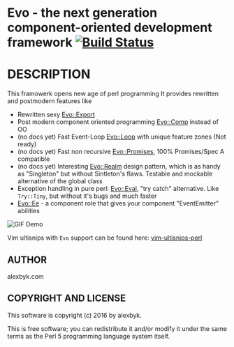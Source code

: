 # Evo - the next generation component-oriented development framework [![Build Status](https://travis-ci.org/alexbyk/perl-evo.svg?branch=master)](https://travis-ci.org/alexbyk/perl-evo)

# DESCRIPTION

This framowerk opens new age of perl programming
It provides rewritten and postmodern features like

- Rewritten sexy [Evo::Export](https://metacpan.org/pod/Evo::Export)
- Post modern component oriented programming [Evo::Comp](https://metacpan.org/pod/Evo::Comp) instead of OO
- (no docs yet) Fast Event-Loop [Evo::Loop](https://metacpan.org/pod/Evo::Loop) with unique feature zones (Not ready)
- (no docs yet) Fast non recursive [Evo::Promises](https://metacpan.org/pod/Evo::Promises), 100% Promises/Spec A compatible
- (no docs yet) Interesting [Evo::Realm](https://metacpan.org/pod/Evo::Realm) design pattern, which is as handy as "Singleton" but without Sintleton's flaws. Testable and mockable alternative of the global class
- Exception handling in pure perl: [Evo::Eval](https://metacpan.org/pod/Evo::Eval), "try catch" alternative. Like `Try::Tiny`, but without it's bugs and much faster
- [Evo::Ee](https://metacpan.org/pod/Evo::Ee) - a component role that gives your component "EventEmitter" abilities

![GIF Demo](https://raw.github.com/alexbyk/perl-evo/master/demo.gif)

Vim ultisnips with `Evo` support can be found here: [vim-ultisnips-perl](https://github.com/alexbyk/vim-ultisnips-perl)

## AUTHOR

alexbyk.com

## COPYRIGHT AND LICENSE

This software is copyright (c) 2016 by alexbyk.

This is free software; you can redistribute it and/or modify it under
the same terms as the Perl 5 programming language system itself.
